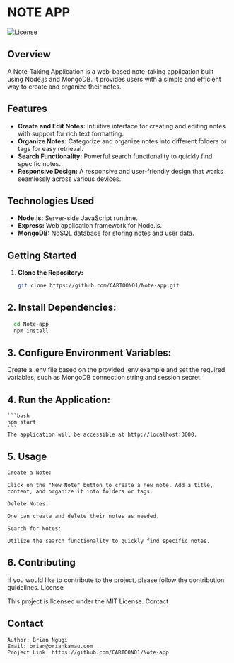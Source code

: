 # NOTE APP

[![License](https://img.shields.io/badge/License-MIT-blue.svg)](LICENSE)

## Overview

A Note-Taking Application is a web-based note-taking application built using Node.js and MongoDB. It provides users with a simple and efficient way to create and organize their notes.

## Features

- **Create and Edit Notes:** Intuitive interface for creating and editing notes with support for rich text formatting.
- **Organize Notes:** Categorize and organize notes into different folders or tags for easy retrieval.
- **Search Functionality:** Powerful search functionality to quickly find specific notes.
- **Responsive Design:** A responsive and user-friendly design that works seamlessly across various devices.

## Technologies Used

- **Node.js:** Server-side JavaScript runtime.
- **Express:** Web application framework for Node.js.
- **MongoDB:** NoSQL database for storing notes and user data.

## Getting Started

1. **Clone the Repository:**

   ```bash
   git clone https://github.com/CARTOON01/Note-app.git
   ```


## 2. **Install Dependencies:**

  ```bash
    cd Note-app
    npm install
```

## 3. **Configure Environment Variables:**

Create a .env file based on the provided .env.example and set the required variables, such as MongoDB connection string and session secret.

## 4. **Run the Application:**

    ```bash
    npm start
    ```
    The application will be accessible at http://localhost:3000.


## 5. **Usage**

    Create a Note:

    Click on the "New Note" button to create a new note. Add a title, content, and organize it into folders or tags.

    Delete Notes:

    One can create and delete their notes as needed.

    Search for Notes:

    Utilize the search functionality to quickly find specific notes.

## 6.  **Contributing**

If you would like to contribute to the project, please follow the contribution guidelines.
License

This project is licensed under the MIT License.
Contact

## **Contact**
    Author: Brian Ngugi
    Email: brian@briankamau.com
    Project Link: https://github.com/CARTOON01/Note-app